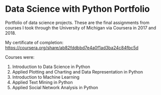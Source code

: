 # Data Science with Python Portfolio
Portfolio of data science projects. These are the final assignments from courses I took through the University of Michigan via Coursera in 2017 and 2018.

My certificate of completion: https://coursera.org/share/ab82fddbbd7e4a0f1ad3ba24c84fbc5d

Courses were: 
<ol>
<li>Introduction to Data Science in Python</li>
<li>Applied Plotting and Charting and Data Representation in Python</li>
<li>Introduction to Machine Learning</li>
<li>Applied Text Mining in Python</li>
<li>Applied Social Network Analysis in Python</li>
</ol>
